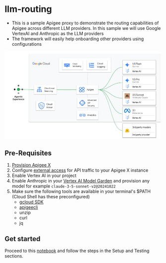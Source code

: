 # llm-routing

- This is a sample Apigee proxy to demonstrate the routing capabilities of Apigee across different LLM providers. In this sample we will use Google VertexAI and Anthropic as the LLM providers
- The framework will easily help onboarding other providers using configurations

![architecture](./images/arch.jpg)

## Pre-Requisites

1. [Provision Apigee X](https://cloud.google.com/apigee/docs/api-platform/get-started/provisioning-intro)
2. Configure [external access](https://cloud.google.com/apigee/docs/api-platform/get-started/configure-routing#external-access) for API traffic to your Apigee X instance
3. Enable Vertex AI in your project
4. Enable Anthropic in your [Vertex AI Model Garden](https://cloud.google.com/model-garden) and provision any model for example `claude-3-5-sonnet-v2@20241022`
5. Make sure the following tools are available in your terminal's $PATH (Cloud Shell has these preconfigured)
    - [gcloud SDK](https://cloud.google.com/sdk/docs/install)
    - [apigeecli](https://github.com/apigee/apigeecli)
    - unzip
    - curl
    - jq

## Get started

Proceed to this [notebook](llm_routing_v1.ipynb) and follow the steps in the Setup and Testing sections.